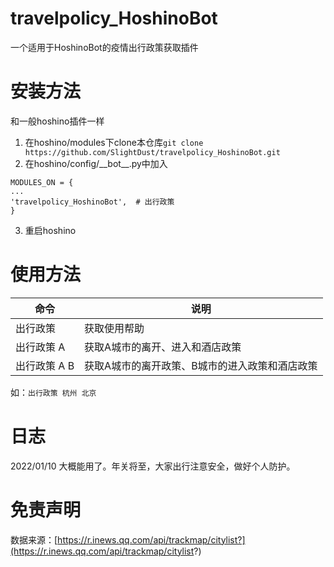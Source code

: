 # travelpolicy_HoshinoBot
一个适用于HoshinoBot的疫情出行政策获取插件

# 安装方法
和一般hoshino插件一样  

1. 在hoshino/modules下clone本仓库`git clone https://github.com/SlightDust/travelpolicy_HoshinoBot.git`  
2. 在hoshino/config/\_\_bot\_\_.py中加入
```
MODULES_ON = {
...
'travelpolicy_HoshinoBot',  # 出行政策
}
```
3. 重启hoshino

# 使用方法
|命令|说明|
|----|---|
|出行政策|获取使用帮助|
|出行政策 A|获取A城市的离开、进入和酒店政策|
|出行政策 A B|获取A城市的离开政策、B城市的进入政策和酒店政策|
如：`出行政策 杭州 北京`

# 日志
2022/01/10 大概能用了。年关将至，大家出行注意安全，做好个人防护。

# 免责声明
数据来源：[https://r.inews.qq.com/api/trackmap/citylist?](https://r.inews.qq.com/api/trackmap/citylist?)